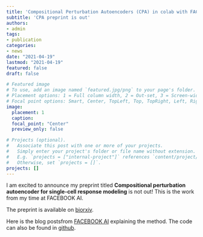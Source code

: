 ```yaml
---
title: 'Compositional Perturbation Autoencoders (CPA) in colab with FACEBOOK AI'
subtitle: 'CPA preprint is out'
authors:
- admin
tags:
- publication
categories:
- news
date: "2021-04-19"
lastmod: "2021-04-19"
featured: false
draft: false

# Featured image
# To use, add an image named `featured.jpg/png` to your page's folder.
# Placement options: 1 = Full column width, 2 = Out-set, 3 = Screen-width
# Focal point options: Smart, Center, TopLeft, Top, TopRight, Left, Right, BottomLeft, Bottom, BottomRight
image:
  placement: 1
  caption: 
  focal_point: "Center"
  preview_only: false

# Projects (optional).
#   Associate this post with one or more of your projects.
#   Simply enter your project's folder or file name without extension.
#   E.g. `projects = ["internal-project"]` references `content/project/deep-learning/index.md`.
#   Otherwise, set `projects = []`.
projects: []
---
```


I am excited to announce my preprint titled **Compositional perturbation autoencoder for single-cell response modeling**
is not out! This is the work from my time at FACEBOOK AI. 

The preprint is available on [biorxiv](https://www.biorxiv.org/content/10.1101/2021.04.14.439903v1). 

Here is the blog postsfrom [FACEBOOK AI](https://ai.facebook.com/blog/ai-predicts-effective-drug-combinations-to-fight-complex-diseases-faster) explaining the method.
The code can also be found in [github](https://github.com/facebookresearch/CPA?fbclid=IwAR2g1C6lt547qKdiiAMQC-A2RQfgiaR-8V8bHSKmAWk48WyxyE0R5lf9N0A).
